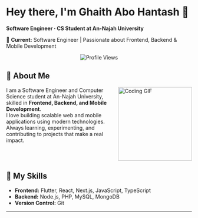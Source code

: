 # Hey there, I'm Ghaith Abo Hantash 👋

**Software Engineer · CS Student at An-Najah University**

💼 **Current:** Software Engineer | Passionate about Frontend, Backend & Mobile Development

<p align="center">
  <img src="https://komarev.com/ghpvc/?username=ghaithabohantash&style=for-the-badge" alt="Profile Views"/>
</p>

## 🚀 About Me

<img align="right" src="https://c.tenor.com/_DOBjnGspYAAAAAM/code-coding.gif" width="200" alt="Coding GIF"/>

I am a Software Engineer and Computer Science student at An-Najah University, skilled in **Frontend, Backend, and Mobile Development**.  
I love building scalable web and mobile applications using modern technologies.  
Always learning, experimenting, and contributing to projects that make a real impact.

<br clear="right"/>

## 🔧 My Skills

- **Frontend:** Flutter, React, Next.js, JavaScript, TypeScript  
- **Backend:** Node.js, PHP, MySQL, MongoDB  
- **Version Control:** Git  

---

